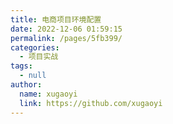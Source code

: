 ```yaml
---
title: 电商项目环境配置
date: 2022-12-06 01:59:15
permalink: /pages/5fb399/
categories: 
  - 项目实战
tags: 
  - null
author: 
  name: xugaoyi
  link: https://github.com/xugaoyi
---
```

